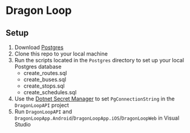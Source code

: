 # Dragon Loop

## Setup
1. Download [Postgres](https://www.postgresql.org/)
2. Clone this repo to your local machine
3. Run the scripts located in the `Postgres` directory to set up your local Postgres database
   * create_routes.sql
   * create_buses.sql
   * create_stops.sql
   * create_schedules.sql
4. Use the [Dotnet Secret Manager](https://docs.microsoft.com/en-us/aspnet/core/security/app-secrets?view=aspnetcore-2.2&tabs=windows) to set `PgConnectionString` in the `DragonLoopAPI` project
5. Run `DragonLoopAPI` and `DragonLoopApp.Android`/`DragonLoopApp.iOS`/`DragonLoopWeb` in Visual Studio